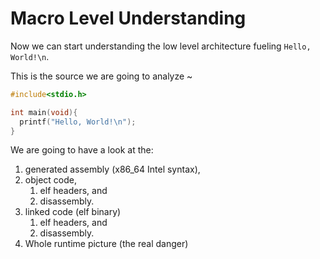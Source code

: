 # Macro Level Understanding

Now we can start understanding the low level architecture fueling `Hello, World!\n`.

This is the source we are going to analyze \~

```c
#include<stdio.h>

int main(void){
  printf("Hello, World!\n");
}
```

We are going to have a look at the:

1. generated assembly (x86\_64 Intel syntax),
2. object code,
   1. elf headers, and
   2. disassembly.
3. linked code (elf binary)
   1. elf headers, and
   2. disassembly.
4. Whole runtime picture (the real danger)
